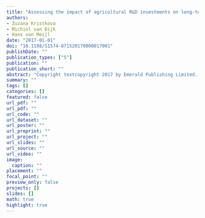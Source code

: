 ```yaml
---
title: "Assessing the impact of agricultural R&D investments on long-term projections of food security"
authors: 
- Zuzana Kristkova
- Michiel van Dijk
- Hans van Meijl
date: "2017-01-01"
doi: "10.1108/S1574-871520170000017001"
publishDate: ""
publication_types: ["5"]
publication: ""
publication_short: ""
abstract: "Copyright textcopyright 2017 by Emerald Publishing Limited. The purpose of this chapter is to analyze the impact of public agricultural Research and Development (R & D) investments on agricultural productivity and long-term food security to derive policy recommendations. The methodological approach is based on the application of the state-of-the art Computable General Equilibrium (CGE) model to R & D. By endogenizing R & D in global CGE models, it is possible to assess the impact of different public R & D policies on the food availability and food access of food security. This study found that R & D investments bring positive effects on the food access dimension of food security, particularly in places such as Sub-Saharan Africa where prices are expected to grow significantly by 2050, as agricultural land becomes scarcer and more expensive. Doubling the R & D intensity would soften the land constraints and substantially decelerate food prices, thus preventing the deterioration of living standards of rural households and leading to a gain in daily caloric consumption. The impact of alternative agricultural R & D policies on the various dimensions of food security has not been analyzed using a CGE framework, which enables capturing both the benefits and costs from R & D investments. Modeling the dynamic accumulation of R & D stocks makes it possible to analyze the effects of R & D on food security over time."
summary: ""
tags: []
categories: []
featured: false
url_pdf: ""
url_pdf: ""
url_code: ""
url_dataset: ""
url_poster: ""
url_preprint: ""
url_project: ""
url_slides: ""
url_source: ""
url_video: ""
image: 
  caption: ""
placement: ""
focal_point: ""
preview_only: false
projects: []
slides: []
math: true
highlight: true
---
```

